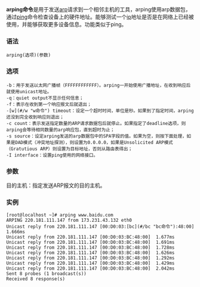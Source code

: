 **arping命令**是用于发送[arp](#/arp "arp命令")请求到一个相邻主机的工具，arping使用arp数据包，通过[ping](#/ping "ping命令")命令检查设备上的硬件地址。能够测试一个[ip](#/ip "ip命令")地址是否是在网络上已经被使用，并能够获取更多设备信息。功能类似于ping。

### 语法  

```
arping(选项)(参数)
```

### 选项  

```
-b：用于发送以太网广播帧（FFFFFFFFFFFF）。arping一开始使用广播地址，在收到响应后就使用unicast地址。
-q：quiet output不显示任何信息；
-f：表示在收到第一个响应报文后就退出；
-[w](#/w "w命令") timeout：设定一个超时时间，单位是秒。如果到了指定时间，arping还没到完全收到响应则退出；
-c count：表示发送指定数量的ARP请求数据包后就停止。如果指定了deadline选项，则arping会等待相同数量的arp响应包，直到超时为止；
-s source：设定arping发送的arp数据包中的SPA字段的值。如果为空，则按下面处理，如果是DAD模式（冲突地址探测），则设置为0.0.0.0，如果是Unsolicited ARP模式（Gratutious ARP）则设置为目标地址，否则从路由表得出；
-I interface：设置ping使用的网络接口。
```

### 参数  

目的主机：指定发送ARP报文的目的主机。

### 实例  

```
[root@localhost ~]# arping www.baidu.com 
ARPING 220.181.111.147 from 173.231.43.132 eth0
Unicast reply from 220.181.111.147 [00:D0:03:[bc](#/bc "bc命令"):48:00]  1.666ms
Unicast reply from 220.181.111.147 [00:D0:03:BC:48:00]  1.677ms
Unicast reply from 220.181.111.147 [00:D0:03:BC:48:00]  1.691ms
Unicast reply from 220.181.111.147 [00:D0:03:BC:48:00]  1.728ms
Unicast reply from 220.181.111.147 [00:D0:03:BC:48:00]  1.626ms
Unicast reply from 220.181.111.147 [00:D0:03:BC:48:00]  1.292ms
Unicast reply from 220.181.111.147 [00:D0:03:BC:48:00]  1.429ms
Unicast reply from 220.181.111.147 [00:D0:03:BC:48:00]  2.042ms
Sent 8 probes (1 broadcast(s))
Received 8 response(s)
```